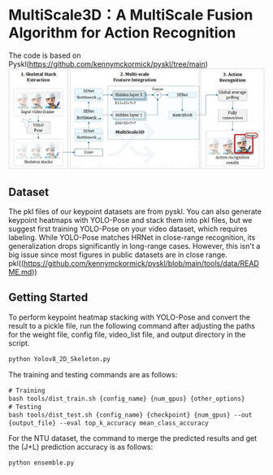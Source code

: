 # MultiScale3D：A MultiScale Fusion Algorithm for Action Recognition
The code is based on Pyskl(https://github.com/kennymckormick/pyskl/tree/main)
![](./img/structure.jpg)

## Dataset
The pkl files of our keypoint datasets are from pyskl. You can also generate keypoint heatmaps with YOLO-Pose and stack them into pkl files, but we suggest first training YOLO-Pose on your video dataset, which requires labeling. While YOLO-Pose matches HRNet in close-range recognition, its generalization drops significantly in long-range cases. However, this isn't a big issue since most figures in public datasets are in close range.
pkl((https://github.com/kennymckormick/pyskl/blob/main/tools/data/README.md))

## Getting Started

To perform keypoint heatmap stacking with YOLO-Pose and convert the result to a pickle file, run the following command after adjusting the paths for the weight file, config file, video_list file, and output directory in the script.
```python
python Yolov8_2D_Skeleton.py
```
The training and testing commands are as follows:
```shell
# Training
bash tools/dist_train.sh {config_name} {num_gpus} {other_options}
# Testing
bash tools/dist_test.sh {config_name} {checkpoint} {num_gpus} --out {output_file} --eval top_k_accuracy mean_class_accuracy
```
For the NTU dataset, the command to merge the predicted results and get the (J+L) prediction accuracy is as follows:
```python
python ensemble.py
```

